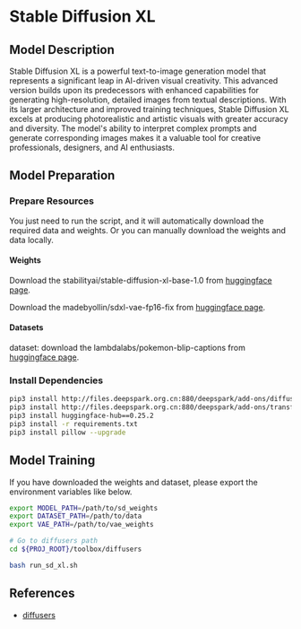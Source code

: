 # Stable Diffusion XL

## Model Description

Stable Diffusion XL is a powerful text-to-image generation model that represents a significant leap in AI-driven visual
creativity. This advanced version builds upon its predecessors with enhanced capabilities for generating
high-resolution, detailed images from textual descriptions. With its larger architecture and improved training
techniques, Stable Diffusion XL excels at producing photorealistic and artistic visuals with greater accuracy and
diversity. The model's ability to interpret complex prompts and generate corresponding images makes it a valuable tool
for creative professionals, designers, and AI enthusiasts.

## Model Preparation

### Prepare Resources


You just need to run the script, and it will automatically download the required data and weights. Or you can manually
download the weights and data locally.

#### Weights

Download the stabilityai/stable-diffusion-xl-base-1.0 from [huggingface
page](https://huggingface.co/stabilityai/stable-diffusion-xl-base-1.0).

Download the madebyollin/sdxl-vae-fp16-fix from [huggingface
page](https://huggingface.co/madebyollin/sdxl-vae-fp16-fix).

#### Datasets

dataset: download the lambdalabs/pokemon-blip-captions  from [huggingface
page](https://huggingface.co/datasets/lambdalabs/pokemon-blip-captions).

### Install Dependencies

```sh
pip3 install http://files.deepspark.org.cn:880/deepspark/add-ons/diffusers-0.27.0-py3-none-any.whl
pip3 install http://files.deepspark.org.cn:880/deepspark/add-ons/transformers-4.38.1-py3-none-any.whl
pip3 install huggingface-hub==0.25.2
pip3 install -r requirements.txt
pip3 install pillow --upgrade
```

## Model Training

If you have downloaded the weights and dataset, please export the environment variables like below.

```sh
export MODEL_PATH=/path/to/sd_weights
export DATASET_PATH=/path/to/data
export VAE_PATH=/path/to/vae_weights
```

```sh
# Go to diffusers path
cd ${PROJ_ROOT}/toolbox/diffusers

bash run_sd_xl.sh
```

## References

- [diffusers](https://github.com/huggingface/diffusers)
